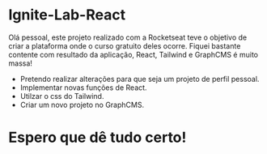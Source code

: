# Ignite-Lab-React

Olá pessoal, este projeto realizado com a Rocketseat teve o objetivo de criar a plataforma onde o curso gratuito deles ocorre.
Fiquei bastante contente com resultado da aplicação, React, Tailwind e GraphCMS é muito massa!

- Pretendo realizar alterações para que seja um projeto de perfil pessoal.
- Implementar novas funções de React.
- Utilzar o css do Tailwind.
- Criar um novo projeto no GraphCMS.

# Espero que dê tudo certo!
